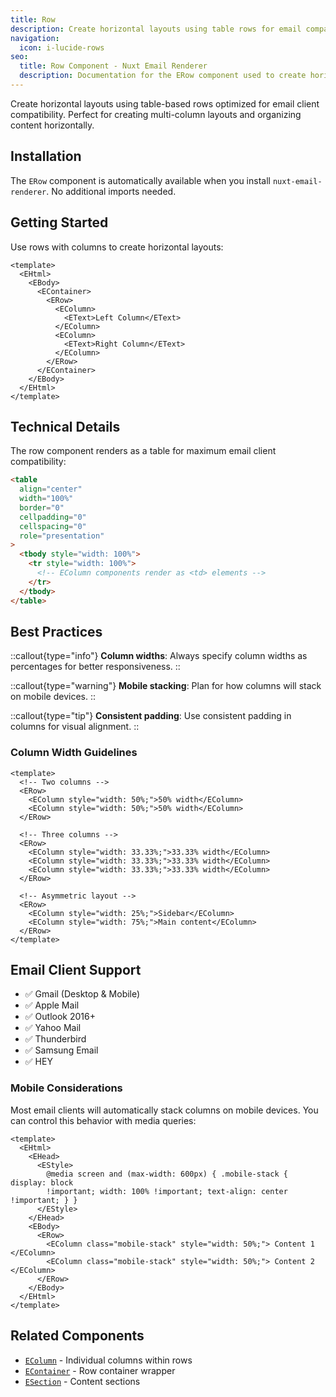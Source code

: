 ```yaml
---
title: Row
description: Create horizontal layouts using table rows for email compatibility.
navigation:
  icon: i-lucide-rows
seo:
  title: Row Component - Nuxt Email Renderer
  description: Documentation for the ERow component used to create horizontal layouts in email templates.
---
```


Create horizontal layouts using table-based rows optimized for email client compatibility. Perfect for creating multi-column layouts and organizing content horizontally.

## Installation

The `ERow` component is automatically available when you install `nuxt-email-renderer`. No additional imports needed.

## Getting Started

Use rows with columns to create horizontal layouts:

```vue [emails/WelcomeEmail.vue]
<template>
  <EHtml>
    <EBody>
      <EContainer>
        <ERow>
          <EColumn>
            <EText>Left Column</EText>
          </EColumn>
          <EColumn>
            <EText>Right Column</EText>
          </EColumn>
        </ERow>
      </EContainer>
    </EBody>
  </EHtml>
</template>
```

## Technical Details

The row component renders as a table for maximum email client compatibility:

```html
<table
  align="center"
  width="100%"
  border="0"
  cellpadding="0"
  cellspacing="0"
  role="presentation"
>
  <tbody style="width: 100%">
    <tr style="width: 100%">
      <!-- EColumn components render as <td> elements -->
    </tr>
  </tbody>
</table>
```

## Best Practices

::callout{type="info"}
**Column widths**: Always specify column widths as percentages for better responsiveness.
::

::callout{type="warning"}
**Mobile stacking**: Plan for how columns will stack on mobile devices.
::

::callout{type="tip"}
**Consistent padding**: Use consistent padding in columns for visual alignment.
::

### Column Width Guidelines

```vue
<template>
  <!-- Two columns -->
  <ERow>
    <EColumn style="width: 50%;">50% width</EColumn>
    <EColumn style="width: 50%;">50% width</EColumn>
  </ERow>

  <!-- Three columns -->
  <ERow>
    <EColumn style="width: 33.33%;">33.33% width</EColumn>
    <EColumn style="width: 33.33%;">33.33% width</EColumn>
    <EColumn style="width: 33.33%;">33.33% width</EColumn>
  </ERow>

  <!-- Asymmetric layout -->
  <ERow>
    <EColumn style="width: 25%;">Sidebar</EColumn>
    <EColumn style="width: 75%;">Main content</EColumn>
  </ERow>
</template>
```

## Email Client Support

- ✅ Gmail (Desktop & Mobile)
- ✅ Apple Mail
- ✅ Outlook 2016+
- ✅ Yahoo Mail
- ✅ Thunderbird
- ✅ Samsung Email
- ✅ HEY

### Mobile Considerations

Most email clients will automatically stack columns on mobile devices. You can control this behavior with media queries:

```vue
<template>
  <EHtml>
    <EHead>
      <EStyle>
        @media screen and (max-width: 600px) { .mobile-stack { display: block
        !important; width: 100% !important; text-align: center !important; } }
      </EStyle>
    </EHead>
    <EBody>
      <ERow>
        <EColumn class="mobile-stack" style="width: 50%;"> Content 1 </EColumn>
        <EColumn class="mobile-stack" style="width: 50%;"> Content 2 </EColumn>
      </ERow>
    </EBody>
  </EHtml>
</template>
```

## Related Components

- [`EColumn`](/components/column) - Individual columns within rows
- [`EContainer`](/components/container) - Row container wrapper
- [`ESection`](/components/section) - Content sections
